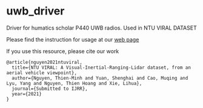 # uwb_driver

Driver for humatics scholar P440 UWB radios. Used in NTU VIRAL DATASET

Please find the instruction for usage at our [web page](https://ntu-aris.github.io/ntu_viral_dataset/sensors_and_usage#uwb)

If you use this resource, please cite our work

```
@article{nguyen2021ntuviral,
  title={NTU VIRAL: A Visual-Inertial-Ranging-Lidar dataset, from an aerial vehicle viewpoint},
  author={Nguyen, Thien-Minh and Yuan, Shenghai and Cao, Muqing and Lyu, Yang and Nguyen, Thien Hoang and Xie, Lihua},
  journal={Submitted to IJRR},
  year={2021}
}
```
